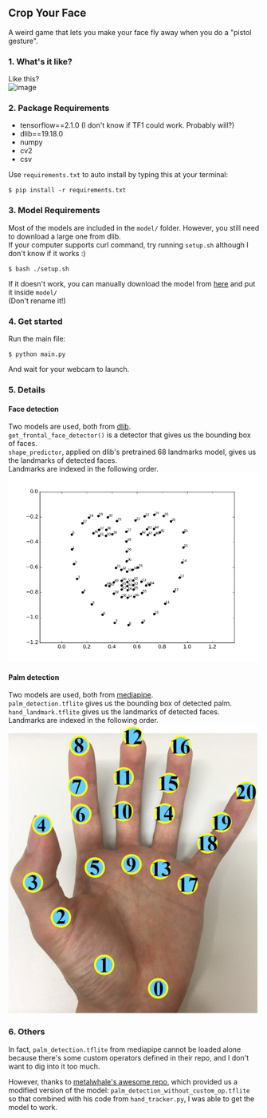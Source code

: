 ## Crop Your Face
A weird game that lets you make your face fly away when you do a "pistol gesture".

### 1. What's it like?
Like this?\
![image](./imgs/demo.gif)

### 2. Package Requirements
* tensorflow==2.1.0 (I don't know if TF1 could work. Probably will?)
* dlib==19.18.0
* numpy
* cv2
* csv

Use `requirements.txt` to auto install by typing this at your terminal:
```
$ pip install -r requirements.txt
```

### 3. Model Requirements
Most of the models are included in the `model/` folder. However, you still need to download a large one from dlib.\
If your computer supports curl command, try running `setup.sh` although I don't know if it works :)
```
$ bash ./setup.sh
```
If it doesn't work, you can manually download the model from 
[here](http://dlib.net/files/shape_predictor_68_face_landmarks.dat.bz2) and put it inside `model/`\
(Don't rename it!)
  
### 4. Get started
Run the main file:
```
$ python main.py
```
And wait for your webcam to launch.

### 5. Details

#### Face detection
Two models are used, both from [dlib](http://dlib.net).\
`get_frontal_face_detector()` is a detector that gives us the bounding box of faces.\
`shape_predictor`, applied on dlib's pretrained 68 landmarks model, gives us the landmarks of detected faces.\
Landmarks are indexed in the following order.\
![image](./imgs/face%20landmark.png)

#### Palm detection
Two models are used, both from [mediapipe](https://github.com/google/mediapipe/).\
`palm_detection.tflite` gives us the bounding box of detected palm.\
`hand_landmark.tflite` gives us the landmarks of detected faces.\
Landmarks are indexed in the following order.\
![image](./imgs/hand%20landmark.jpg)

### 6. Others
In fact, `palm_detection.tflite` from mediapipe cannot be loaded alone 
because there's some custom operators defined in their repo, 
and I don't want to dig into it too much.

However, thanks to [metalwhale's awesome repo](https://github.com/metalwhale/hand_tracking),
which provided us a modified version of the model: `palm_detection_without_custom_op.tflite`
so that combined with his code from `hand_tracker.py`, I was able to get the model to work.

